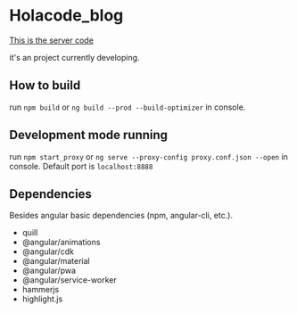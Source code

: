 # Holacode_blog

[This is the server code](https://github.com/MirageJian/Holacode_blog_server)

it's an project currently developing.

## How to build

run `npm build` or `ng build --prod --build-optimizer` in console.


## Development mode running

run `npm start_proxy` or `ng serve --proxy-config proxy.conf.json --open` in console. Default port is `localhost:8888`

## Dependencies

Besides angular basic dependencies (npm, angular-cli, etc.).

* quill
* @angular/animations
* @angular/cdk
* @angular/material
* @angular/pwa
* @angular/service-worker
* hammerjs
* highlight.js
